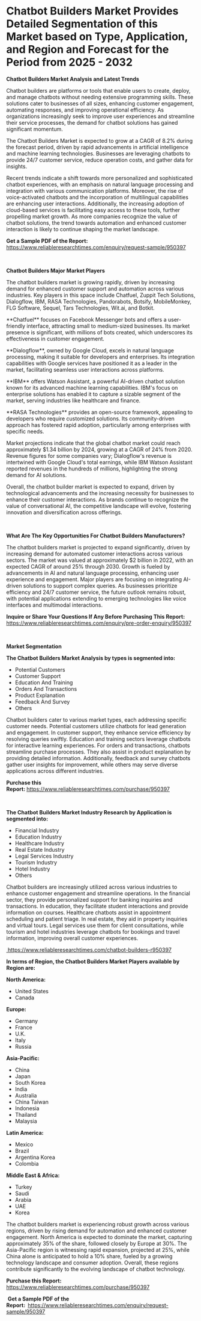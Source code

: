 <p><h1>Chatbot Builders Market Provides Detailed Segmentation of this Market based on Type, Application, and Region and Forecast for the Period from 2025 - 2032</h1></p><p><strong>Chatbot Builders Market Analysis and Latest Trends</strong></p>
<p><p>Chatbot builders are platforms or tools that enable users to create, deploy, and manage chatbots without needing extensive programming skills. These solutions cater to businesses of all sizes, enhancing customer engagement, automating responses, and improving operational efficiency. As organizations increasingly seek to improve user experiences and streamline their service processes, the demand for chatbot solutions has gained significant momentum.</p><p>The Chatbot Builders Market is expected to grow at a CAGR of 8.2% during the forecast period, driven by rapid advancements in artificial intelligence and machine learning technologies. Businesses are leveraging chatbots to provide 24/7 customer service, reduce operation costs, and gather data for insights. </p><p>Recent trends indicate a shift towards more personalized and sophisticated chatbot experiences, with an emphasis on natural language processing and integration with various communication platforms. Moreover, the rise of voice-activated chatbots and the incorporation of multilingual capabilities are enhancing user interactions. Additionally, the increasing adoption of cloud-based services is facilitating easy access to these tools, further propelling market growth. As more companies recognize the value of chatbot solutions, the trend towards automation and enhanced customer interaction is likely to continue shaping the market landscape.</p></p>
<p><strong>Get a Sample PDF of the Report:&nbsp;</strong> <a href="https://www.reliableresearchtimes.com/enquiry/request-sample/950397?utm_campaign=2633&utm_medium=2&utm_source=Github&utm_content=ia&utm_term=16042025&utm_id=chatbot-builders">https://www.reliableresearchtimes.com/enquiry/request-sample/950397</a></p>
<p>&nbsp;</p>
<p><strong>Chatbot Builders Major Market Players</strong></p>
<p><p>The chatbot builders market is growing rapidly, driven by increasing demand for enhanced customer support and automation across various industries. Key players in this space include Chatfuel, Zuppit Tech Solutions, Dialogflow, IBM, RASA Technologies, Pandorabots, Botsify, MobileMonkey, FLG Software, Sequel, Tars Technologies, Wit.ai, and Botkit.</p><p>**Chatfuel** focuses on Facebook Messenger bots and offers a user-friendly interface, attracting small to medium-sized businesses. Its market presence is significant, with millions of bots created, which underscores its effectiveness in customer engagement.</p><p>**Dialogflow**, owned by Google Cloud, excels in natural language processing, making it suitable for developers and enterprises. Its integration capabilities with Google services have positioned it as a leader in the market, facilitating seamless user interactions across platforms. </p><p>**IBM** offers Watson Assistant, a powerful AI-driven chatbot solution known for its advanced machine learning capabilities. IBM's focus on enterprise solutions has enabled it to capture a sizable segment of the market, serving industries like healthcare and finance.</p><p>**RASA Technologies** provides an open-source framework, appealing to developers who require customized solutions. Its community-driven approach has fostered rapid adoption, particularly among enterprises with specific needs.</p><p>Market projections indicate that the global chatbot market could reach approximately $1.34 billion by 2024, growing at a CAGR of 24% from 2020. Revenue figures for some companies vary; Dialogflow's revenue is intertwined with Google Cloud's total earnings, while IBM Watson Assistant reported revenues in the hundreds of millions, highlighting the strong demand for AI solutions.</p><p>Overall, the chatbot builder market is expected to expand, driven by technological advancements and the increasing necessity for businesses to enhance their customer interactions. As brands continue to recognize the value of conversational AI, the competitive landscape will evolve, fostering innovation and diversification across offerings.</p></p>
<p>&nbsp;</p>
<p><strong>What Are The Key Opportunities For Chatbot Builders Manufacturers?</strong></p>
<p><p>The chatbot builders market is projected to expand significantly, driven by increasing demand for automated customer interactions across various sectors. The market was valued at approximately $2 billion in 2022, with an expected CAGR of around 25% through 2030. Growth is fueled by advancements in AI and natural language processing, enhancing user experience and engagement. Major players are focusing on integrating AI-driven solutions to support complex queries. As businesses prioritize efficiency and 24/7 customer service, the future outlook remains robust, with potential applications extending to emerging technologies like voice interfaces and multimodal interactions.</p></p>
<p><strong>Inquire or Share Your Questions If Any Before Purchasing This Report:</strong> <a href="https://www.reliableresearchtimes.com/enquiry/pre-order-enquiry/950397?utm_campaign=2633&utm_medium=2&utm_source=Github&utm_content=ia&utm_term=16042025&utm_id=chatbot-builders">https://www.reliableresearchtimes.com/enquiry/pre-order-enquiry/950397</a></p>
<p>&nbsp;</p>
<p><strong>Market Segmentation</strong></p>
<p><strong>The Chatbot Builders Market Analysis by types is segmented into:</strong></p>
<p><ul><li>Potential Customers</li><li>Customer Support</li><li>Education And Training</li><li>Orders And Transactions</li><li>Product Explanation</li><li>Feedback And Survey</li><li>Others</li></ul></p>
<p><p>Chatbot builders cater to various market types, each addressing specific customer needs. Potential customers utilize chatbots for lead generation and engagement. In customer support, they enhance service efficiency by resolving queries swiftly. Education and training sectors leverage chatbots for interactive learning experiences. For orders and transactions, chatbots streamline purchase processes. They also assist in product explanation by providing detailed information. Additionally, feedback and survey chatbots gather user insights for improvement, while others may serve diverse applications across different industries.</p></p>
<p><strong>Purchase this Report:&nbsp;</strong><a href="https://www.reliableresearchtimes.com/purchase/950397?utm_campaign=2633&utm_medium=2&utm_source=Github&utm_content=ia&utm_term=16042025&utm_id=chatbot-builders">https://www.reliableresearchtimes.com/purchase/950397</a></p>
<p>&nbsp;</p>
<p><strong>The Chatbot Builders Market Industry Research by Application is segmented into:</strong></p>
<p><ul><li>Financial Industry</li><li>Education Industry</li><li>Healthcare Industry</li><li>Real Estate Industry</li><li>Legal Services Industry</li><li>Tourism Industry</li><li>Hotel Industry</li><li>Others</li></ul></p>
<p><p>Chatbot builders are increasingly utilized across various industries to enhance customer engagement and streamline operations. In the financial sector, they provide personalized support for banking inquiries and transactions. In education, they facilitate student interactions and provide information on courses. Healthcare chatbots assist in appointment scheduling and patient triage. In real estate, they aid in property inquiries and virtual tours. Legal services use them for client consultations, while tourism and hotel industries leverage chatbots for bookings and travel information, improving overall customer experiences.</p></p>
<p><a href="https://www.reliableresearchtimes.com/chatbot-builders-r950397?utm_campaign=2633&utm_medium=2&utm_source=Github&utm_content=ia&utm_term=16042025&utm_id=chatbot-builders">&nbsp;https://www.reliableresearchtimes.com/chatbot-builders-r950397</a></p>
<p><strong>In terms of Region, the Chatbot Builders Market Players available by Region are:</strong></p>
<p>
    <p> <strong> North America: </strong>
        <ul>
            <li>United States</li>
            <li>Canada</li>
        </ul>
        </p> 
    <p> <strong> Europe: </strong>
        <ul>
            <li>Germany</li>
            <li>France</li>
            <li>U.K.</li>
            <li>Italy</li>
            <li>Russia</li>
        </ul>
        </p> 
    <p> <strong> Asia-Pacific: </strong>
        <ul>
            <li>China</li>
            <li>Japan</li>
            <li>South Korea</li>
            <li>India</li>
            <li>Australia</li>
            <li>China Taiwan</li>
            <li>Indonesia</li>
            <li>Thailand</li>
            <li>Malaysia</li>
        </ul>
        </p> 
    <p> <strong> Latin America: </strong>
        <ul>
            <li>Mexico</li>
            <li>Brazil</li>
            <li>Argentina Korea</li>
            <li>Colombia</li>
        </ul>
        </p> 
    <p> <strong> Middle East & Africa: </strong>
        <ul>
            <li>Turkey</li>
            <li>Saudi</li>
            <li>Arabia</li>
            <li>UAE</li>
            <li>Korea</li>
        </ul>
    </p>
    </p>
<p><p>The chatbot builders market is experiencing robust growth across various regions, driven by rising demand for automation and enhanced customer engagement. North America is expected to dominate the market, capturing approximately 35% of the share, followed closely by Europe at 30%. The Asia-Pacific region is witnessing rapid expansion, projected at 25%, while China alone is anticipated to hold a 10% share, fueled by a growing technology landscape and consumer adoption. Overall, these regions contribute significantly to the evolving landscape of chatbot technology.</p></p>
<p><strong>Purchase this Report: </strong><a href="https://www.reliableresearchtimes.com/purchase/950397?utm_campaign=2633&utm_medium=2&utm_source=Github&utm_content=ia&utm_term=16042025&utm_id=chatbot-builders">https://www.reliableresearchtimes.com/purchase/950397</a></p>
<p>&nbsp;<strong>Get a Sample PDF of the Report:&nbsp;&nbsp;</strong><a href="https://www.reliableresearchtimes.com/enquiry/request-sample/950397?utm_campaign=2633&utm_medium=2&utm_source=Github&utm_content=ia&utm_term=16042025&utm_id=chatbot-builders">https://www.reliableresearchtimes.com/enquiry/request-sample/950397</a></p>
<p><strong></strong></p>
<p><p></p><p></p><p></p></p>